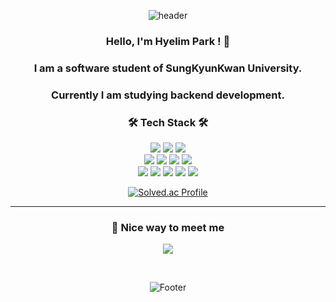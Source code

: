 <div align="center">

![header](https://capsule-render.vercel.app/api?type=waving&color=3474d1&height=150&section=header&text=HyelimPark&fontColor=ffffff&fontSize=70&animation=twinkling)


<h3>Hello, I'm Hyelim Park ! 👋</h3>
<h3>I am a software student of SungKyunKwan University.</h3>
<h3>Currently I am studying backend development.</h3>


<h3 align="center">🛠 Tech Stack 🛠</h3>

<img src="https://img.shields.io/badge/java-007396?style=for-the-badge&logo=java&logoColor=white"> 
<img src="https://img.shields.io/badge/python-3776AB?style=for-the-badge&logo=python&logoColor=white"> 
<img src="https://img.shields.io/badge/c++-00599C?style=for-the-badge&logo=c%2B%2B&logoColor=white">
<br>
<img src="https://img.shields.io/badge/mysql-4479A1?style=for-the-badge&logo=mysql&logoColor=white"> 
<img src="https://img.shields.io/badge/mariaDB-003545?style=for-the-badge&logo=mariaDB&logoColor=white"> 
<img src="https://img.shields.io/badge/spring-6DB33F?style=for-the-badge&logo=spring&logoColor=white"> 
<img src="https://img.shields.io/badge/Android-3DDC84?style=for-the-badge&logo=Android&logoColor=white"/>
<br>
<img src="https://img.shields.io/badge/html5-E34F26?style=for-the-badge&logo=html5&logoColor=white"> 
<img src="https://img.shields.io/badge/css-1572B6?style=for-the-badge&logo=css3&logoColor=white"> 
<img src="https://img.shields.io/badge/javascript-F7DF1E?style=for-the-badge&logo=javascript&logoColor=black"> 
<img src="https://img.shields.io/badge/jquery-0769AD?style=for-the-badge&logo=jquery&logoColor=white">
<img src="https://img.shields.io/badge/vue.js-4FC08D?style=for-the-badge&logo=vue.js&logoColor=white"> 



[![Solved.ac Profile](http://mazassumnida.wtf/api/v2/generate_badge?boj=djc06048)](https://solved.ac/djc06048/)
  
---


<h3 align="center"> 🤞 Nice way to meet me </h3>
<p align="center">
<a href="mailto:gsafe1213@gmail.com">
    <img src="https://img.shields.io/badge/Gmail-d14836?style=for-the-badge&logo=Gmail&logoColor=white&link=mailto:gsafe1213@gmail.com"/>
</a>
</p>
<br>

![Footer](https://capsule-render.vercel.app/api?type=waving&color=3474d3&height=200&section=footer)

</div>
